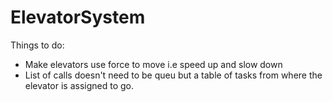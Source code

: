 # ElevatorSystem

Things to do:
- Make elevators use force to move i.e speed up and slow down
- List of calls doesn't need to be queu but a table of tasks from where the elevator is assigned to go.
